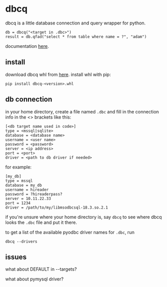 # dbcq

dbcq is a little database connection and query wrapper for python.

```
db = dbcq("<target in .dbc>")
result = db.qfad("select * from table where name = ?", "adam")
```
documentation [here](https://numlims.github.io/dbcq/).

## install

download dbcq whl from
[here](https://github.com/numlims/dbcq/releases). install whl with
pip:

```
pip install dbcq-<version>.whl
```

## db connection

in your home directory, create a file named `.dbc` and fill in the
connection info in the <> brackets like this:

```
[<db target name used in code>]
type = <mssql|sqlite>
database = <database name>
username = <user name>
password = <password>
server = <ip address>
port = <port>
driver = <path to db driver if needed>
```

for example:

```
[my_db]
type = mssql
database = my_db
username = hireader
password = ?hireaderpass?
server = 10.11.22.33
port = 1234
driver = /path/to/my/libmsodbcsql-18.3.so.2.1
```

if you're unsure where your home directory is, say `dbcq` to see
where dbcq looks the `.dbc` file and put it there.

to get a list of the available pyodbc driver names for `.dbc`, run

```
dbcq --drivers
```

## issues

what about DEFAULT in --targets?

what about pymysql driver?